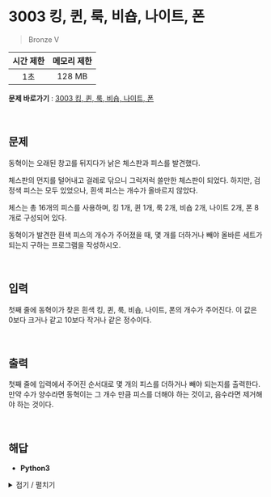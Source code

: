 # 3003 킹, 퀸, 룩, 비숍, 나이트, 폰
> Bronze V

|시간 제한|메모리 제한|
|:---:|:---:|
|1초|128 MB|

**문제 바로가기** : [3003 킹, 퀸, 룩, 비숍, 나이트, 폰](https://www.acmicpc.net/problem/3003 "3003 킹, 퀸, 룩, 비숍, 나이트, 폰")

</br>

## 문제
동혁이는 오래된 창고를 뒤지다가 낡은 체스판과 피스를 발견했다.

체스판의 먼지를 털어내고 걸레로 닦으니 그럭저럭 쓸만한 체스판이 되었다. 하지만, 검정색 피스는 모두 있었으나, 흰색 피스는 개수가 올바르지 않았다.

체스는 총 16개의 피스를 사용하며, 킹 1개, 퀸 1개, 룩 2개, 비숍 2개, 나이트 2개, 폰 8개로 구성되어 있다.

동혁이가 발견한 흰색 피스의 개수가 주어졌을 때, 몇 개를 더하거나 빼야 올바른 세트가 되는지 구하는 프로그램을 작성하시오.

</br>

## 입력
첫째 줄에 동혁이가 찾은 흰색 킹, 퀸, 룩, 비숍, 나이트, 폰의 개수가 주어진다. 이 값은 0보다 크거나 같고 10보다 작거나 같은 정수이다.

</br>

## 출력
첫째 줄에 입력에서 주어진 순서대로 몇 개의 피스를 더하거나 빼야 되는지를 출력한다. 만약 수가 양수라면 동혁이는 그 개수 만큼 피스를 더해야 하는 것이고, 음수라면 제거해야 하는 것이다.

</br>

## 해답
- **Python3**
<details>
<summary>접기 / 펼치기</summary>
<div markdown="1">

```py
dictPiece = {
    0: 1,
    1: 1,
    2: 2,
    3: 2,
    4: 2,
    5: 8,
}
aryInput = list(map(int, input().split()))

for i in range(6):
    print(dictPiece[i] - aryInput[i], end=' ')
```

</div>
</details>